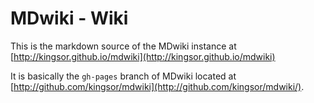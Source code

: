 MDwiki - Wiki
=============

This is the markdown source of the MDwiki instance at [http://kingsor.github.io/mdwiki](http://kingsor.github.io/mdwiki)

It is basically the `gh-pages` branch of MDwiki located at [http://github.com/kingsor/mdwiki](http://github.com/kingsor/mdwiki/).

